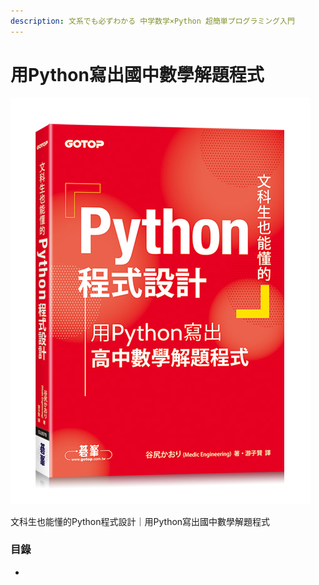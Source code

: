 ```yaml
---
description: 文系でも必ずわかる 中学数学×Python 超簡単プログラミング入門
---
```


# 用Python寫出國中數學解題程式

![](<../.gitbook/assets/圖片 (2).png>)

文科生也能懂的Python程式設計｜用Python寫出國中數學解題程式

### 目錄

*
